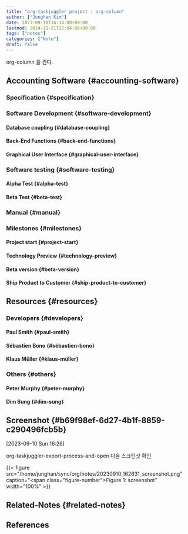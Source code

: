 ```yaml
---
title: "org-taskjuggler project : org-column"
author: ["Junghan Kim"]
date: 2023-09-10T16:14:00+09:00
lastmod: 2024-11-21T22:04:06+09:00
tags: ["notes"]
categories: ["Note"]
draft: false
---
```


org-column 을 켠다.


## Accounting Software {#accounting-software}


### Specification {#specification}


### Software Development {#software-development}


#### Database coupling {#database-coupling}


#### Back-End Functions {#back-end-functions}


#### Graphical User Interface {#graphical-user-interface}


### Software testing {#software-testing}


#### Alpha Test {#alpha-test}


#### Beta Test {#beta-test}


### Manual {#manual}


### Milestones {#milestones}


#### Project start {#project-start}


#### Technology Preview {#technology-preview}


#### Beta version {#beta-version}


#### Ship Product to Customer {#ship-product-to-customer}


## Resources {#resources}


### Developers {#developers}


#### Paul Smith {#paul-smith}


#### Sébastien Bono {#sébastien-bono}


#### Klaus Müller {#klaus-müller}


### Others {#others}


#### Peter Murphy {#peter-murphy}


#### Dim Sung {#dim-sung}


## Screenshot {#b69f98ef-6d27-4b1f-8859-c290496fcb5b}

<span class="timestamp-wrapper"><span class="timestamp">[2023-09-10 Sun 16:26]</span></span>

org-taskjuggler-export-process-and-open 다음 스크린샷 확인

{{< figure src="/home/junghan/sync/org/notes/20230910_162631_screenshot.png" caption="<span class=\"figure-number\">Figure 1: </span>screenshot" width="100%" >}}


## Related-Notes {#related-notes}

## References

<style>.csl-entry{text-indent: -1.5em; margin-left: 1.5em;}</style><div class="csl-bib-body">
</div>
